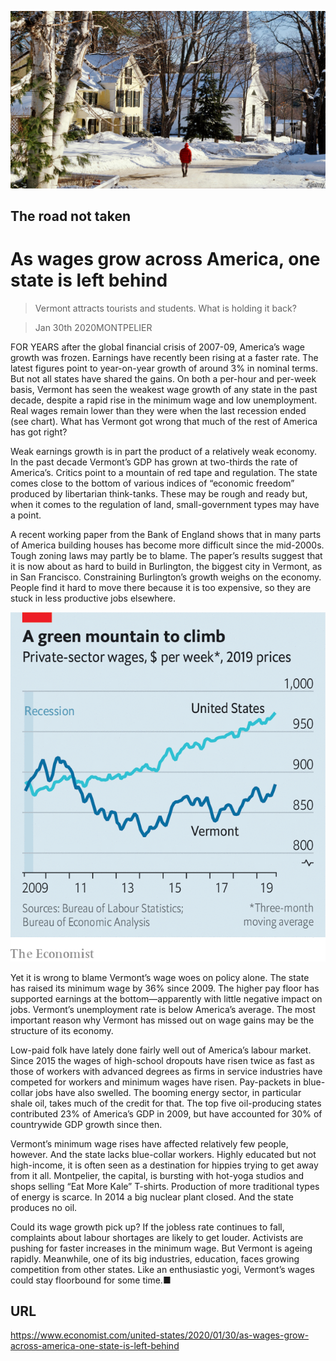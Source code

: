 ![](./images/20200201_USP003_0.jpg)

## The road not taken

# As wages grow across America, one state is left behind

> Vermont attracts tourists and students. What is holding it back?

> Jan 30th 2020MONTPELIER

FOR YEARS after the global financial crisis of 2007-09, America’s wage growth was frozen. Earnings have recently been rising at a faster rate. The latest figures point to year-on-year growth of around 3% in nominal terms. But not all states have shared the gains. On both a per-hour and per-week basis, Vermont has seen the weakest wage growth of any state in the past decade, despite a rapid rise in the minimum wage and low unemployment. Real wages remain lower than they were when the last recession ended (see chart). What has Vermont got wrong that much of the rest of America has got right?

Weak earnings growth is in part the product of a relatively weak economy. In the past decade Vermont’s GDP has grown at two-thirds the rate of America’s. Critics point to a mountain of red tape and regulation. The state comes close to the bottom of various indices of “economic freedom” produced by libertarian think-tanks. These may be rough and ready but, when it comes to the regulation of land, small-government types may have a point.

A recent working paper from the Bank of England shows that in many parts of America building houses has become more difficult since the mid-2000s. Tough zoning laws may partly be to blame. The paper’s results suggest that it is now about as hard to build in Burlington, the biggest city in Vermont, as in San Francisco. Constraining Burlington’s growth weighs on the economy. People find it hard to move there because it is too expensive, so they are stuck in less productive jobs elsewhere.

![](./images/20200201_USC300.png)

Yet it is wrong to blame Vermont’s wage woes on policy alone. The state has raised its minimum wage by 36% since 2009. The higher pay floor has supported earnings at the bottom—apparently with little negative impact on jobs. Vermont’s unemployment rate is below America’s average. The most important reason why Vermont has missed out on wage gains may be the structure of its economy.

Low-paid folk have lately done fairly well out of America’s labour market. Since 2015 the wages of high-school dropouts have risen twice as fast as those of workers with advanced degrees as firms in service industries have competed for workers and minimum wages have risen. Pay-packets in blue-collar jobs have also swelled. The booming energy sector, in particular shale oil, takes much of the credit for that. The top five oil-producing states contributed 23% of America’s GDP in 2009, but have accounted for 30% of countrywide GDP growth since then.

Vermont’s minimum wage rises have affected relatively few people, however. And the state lacks blue-collar workers. Highly educated but not high-income, it is often seen as a destination for hippies trying to get away from it all. Montpelier, the capital, is bursting with hot-yoga studios and shops selling “Eat More Kale” T-shirts. Production of more traditional types of energy is scarce. In 2014 a big nuclear plant closed. And the state produces no oil.

Could its wage growth pick up? If the jobless rate continues to fall, complaints about labour shortages are likely to get louder. Activists are pushing for faster increases in the minimum wage. But Vermont is ageing rapidly. Meanwhile, one of its big industries, education, faces growing competition from other states. Like an enthusiastic yogi, Vermont’s wages could stay floorbound for some time.■

## URL

https://www.economist.com/united-states/2020/01/30/as-wages-grow-across-america-one-state-is-left-behind
